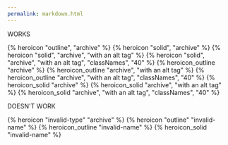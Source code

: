 ```yaml
---
permalink: markdown.html
---
```


WORKS

{% heroicon "outline", "archive" %}
{% heroicon "solid", "archive" %}
{% heroicon "solid", "archive", "with an alt tag" %}
{% heroicon "solid", "archive", "with an alt tag", "classNames", "40" %}
{% heroicon_outline "archive" %}
{% heroicon_outline "archive", "with an alt tag" %}
{% heroicon_outline "archive", "with an alt tag", "classNames", "40" %}
{% heroicon_solid "archive" %}
{% heroicon_solid "archive", "with an alt tag" %}
{% heroicon_solid "archive", "with an alt tag", "classNames", "40" %}

DOESN'T WORK

{% heroicon "invalid-type" "archive" %}
{% heroicon "outline" "invalid-name" %}
{% heroicon_outline "invalid-name" %}
{% heroicon_solid "invalid-name" %}

